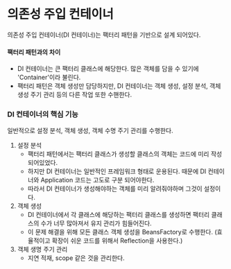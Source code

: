 # 의존성 주입 컨테이너
의존성 주입 컨테이너(DI 컨테이너)는 팩터리 패턴을 기반으로 설계 되어있다.
#### 팩터리 패턴과의 차이
* DI 컨테이너는 큰 팩터리 클래스에 해당한다. 많은 객체를 담을 수 있기에 'Container'이라 불린다.
* 팩터리 패턴은 객체 생성만 담당하지만, DI 컨테이너는 객체 생성, 설정 분석, 객체 생성 주기 관리 등의 다른 작업 또한 수핸한다.

### DI 컨테이너의 핵심 기능
일반적으로 설정 분석, 객체 생성, 객체 수명 주기 관리를 수행한다.
1. 설정 분석
    * 팩터리 패턴에서는 팩터리 클래스가 생성할 클래스의 객체는 코드에 미리 작성 되어있었다. 
    * 하지만 DI 컨테이너는 일반적인 프레임워크 형태로 운용된다. 때문에 DI 컨테이너와 Application 코드는 고도로 구분 되어야한다.
    * 따라서 DI 컨테이너가 생성해야하는 객체를 미리 알려줘야하며 그것이 설정이다.
2. 객체 생성
    * DI 컨테이너에서 각 클래스에 해당하는 팩터리 클래스를 생성하면 팩터리 클래스의 수가 너무 많아져서 유지 관리가 힘들어진다.
    * 이 문제 해결을 위해 모든 클래스 객체 생성을 BeansFactory로 수행한다. (효율적이고 확장이 쉬운 코드를 위해서 Reflection을 사용한다.)
3. 객체 생명 주기 관리
    * 지연 적재, scope 같은 것을 관리한다. 